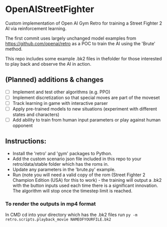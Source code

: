 # OpenAIStreetFighter
Custom implementation of Open AI Gym Retro for training a Street Fighter 2 AI via reinforcement learning.

The first commit uses largely unchanged model examples from https://github.com/openai/retro as a POC to train the AI using the 'Brute' method.

This repo includes some example .bk2 files in thefolder for those interested to play back and observe the AI in action.

## (Planned) additions & changes 
* [ ] Implement and test other algorithms (e.g. PPO)
* [ ] Implement discretization so that special moves are part of the moveset
* [ ] Track learning in game with interactive parser
* [ ] Apply pre-trained models to new situations (experiment with different states and characters)
* [ ] Add ability to train from human input parameters or play against human opponent

## Instructions:
* Install the 'retro' and 'gym' packages to Python.
* Add the custom scenario json file included in this repo to your retro/data/stable folder which has the roms in. 
* Update any parameters in the 'brute.py' example.
* Run (note you will need a valid copy of the rom (Street Fighter 2 Champion Edition (USA) for this to work) - the training will output a .bk2 with the button inputs used each time there is a significant innovation. The algorithm will stop once the timestep limit is reached.

### To render the outputs in mp4 format
In CMD cd into your directory which has the .bk2 files
run ```py -m retro.scripts.playback_movie NAMEOFYOURFILE.bk2```


